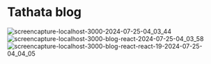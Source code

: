 # Tathata blog

![screencapture-localhost-3000-2024-07-25-04_03_44](https://github.com/user-attachments/assets/6375292d-0708-483b-85a6-a92022d8a8bc)
![screencapture-localhost-3000-blog-react-2024-07-25-04_03_58](https://github.com/user-attachments/assets/0f213413-8e41-4c25-9ade-aa830de12d46)
![screencapture-localhost-3000-blog-react-react-19-2024-07-25-04_04_05](https://github.com/user-attachments/assets/b11a0a12-1bd1-4939-bdc1-dcc2598406e8)
